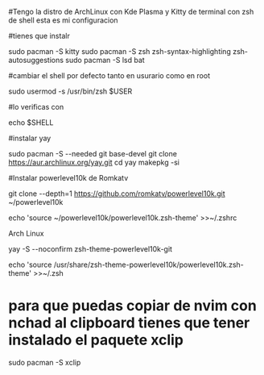 #Tengo la distro de ArchLinux con Kde Plasma y Kitty de terminal con zsh de shell esta es mi configuracion 


#tienes que instalr 

sudo pacman -S kitty
sudo pacman -S zsh zsh-syntax-highlighting zsh-autosuggestions
sudo pacman -S lsd bat

#cambiar el shell por defecto tanto en usurario como en root

sudo usermod -s /usr/bin/zsh $USER

#lo verificas con 

echo $SHELL

#instalar yay

sudo pacman -S --needed git base-devel
git clone https://aur.archlinux.org/yay.git
cd yay
makepkg -si


#Instalar powerlevel10k de Romkatv

git clone --depth=1 https://github.com/romkatv/powerlevel10k.git ~/powerlevel10k

echo 'source ~/powerlevel10k/powerlevel10k.zsh-theme' >>~/.zshrc


Arch Linux

yay -S --noconfirm zsh-theme-powerlevel10k-git

echo 'source /usr/share/zsh-theme-powerlevel10k/powerlevel10k.zsh-theme' >>~/.zsh

# para que puedas copiar de nvim con nchad al clipboard tienes que tener instalado el paquete xclip

sudo pacman -S xclip



